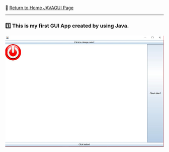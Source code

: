 :hotel: [Return to Home JAVAGUI Page](https://github.com/geophydog/JAVA-GUI/blob/master/README.md)

***

### :one: This is my first GUI App created by using Java.
![The Interface](https://github.com/geophydog/JAVA-GUI/blob/master/FirstGUI-APP/images/FirstGUI.jpg)
